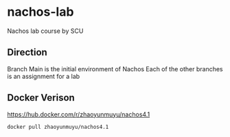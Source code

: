 # nachos-lab

Nachos lab course by SCU

## Direction

Branch Main is the initial environment of Nachos
Each of the other branches is an assignment for a lab

## Docker Verison

<https://hub.docker.com/r/zhaoyunmuyu/nachos4.1>

```shell
docker pull zhaoyunmuyu/nachos4.1
```
